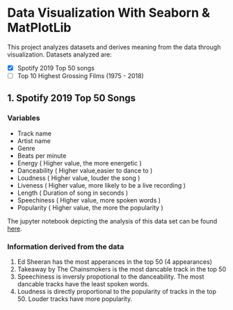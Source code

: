 # Data Visualization With Seaborn & MatPlotLib
This project analyzes datasets and derives meaning from the data through visualization. Datasets analyzed are:


- [x] Spotify 2019 Top 50 songs  
- [ ] Top 10 Highest Grossing Films (1975 - 2018)

## 1. Spotify 2019 Top 50 Songs
### Variables
- Track name
- Artist name
- Genre
- Beats per minute 
- Energy ( Higher value, the more energetic )
- Danceability ( Higher value,easier to dance to )
- Loudness ( Higher value, louder the song )
- Liveness ( Higher value, more likely to be a live recording )
- Length ( Duration of song in seconds )
- Speechiness ( Higher value, more spoken words )
- Popularity ( Higher value, the more the popularity )

The jupyter notebook depicting the analysis of this data set can be found [here](https://github.com/EdwinWalela/data-visualization/blob/master/Spotify/Spotify%20Data%20Visualization.ipynb).

### Information derived from the data
1. Ed Sheeran has the most apperances in the top 50 (4 appearances)
2. Takeaway by The Chainsmokers is the most dancable track in the top 50
3. Speechiness is inversly propotional to the danceability. The most dancable tracks have the least spoken words.
4. Loudness is directly proportional to the popularity of tracks in the top 50. Louder tracks have more popularity.


